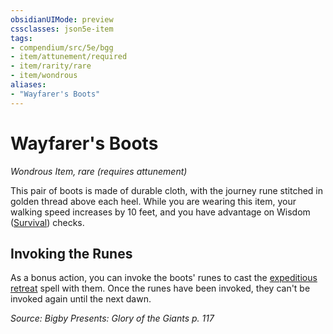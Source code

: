 ```yaml
---
obsidianUIMode: preview
cssclasses: json5e-item
tags:
- compendium/src/5e/bgg
- item/attunement/required
- item/rarity/rare
- item/wondrous
aliases: 
- "Wayfarer's Boots"
---
```

# Wayfarer's Boots
*Wondrous Item, rare (requires attunement)*  


This pair of boots is made of durable cloth, with the journey rune stitched in golden thread above each heel. While you are wearing this item, your walking speed increases by 10 feet, and you have advantage on Wisdom ([Survival](rules/skills.md#Survival)) checks.

## Invoking the Runes

As a bonus action, you can invoke the boots' runes to cast the [expeditious retreat](compendium/spells/expeditious-retreat.md) spell with them. Once the runes have been invoked, they can't be invoked again until the next dawn.

*Source: Bigby Presents: Glory of the Giants p. 117*